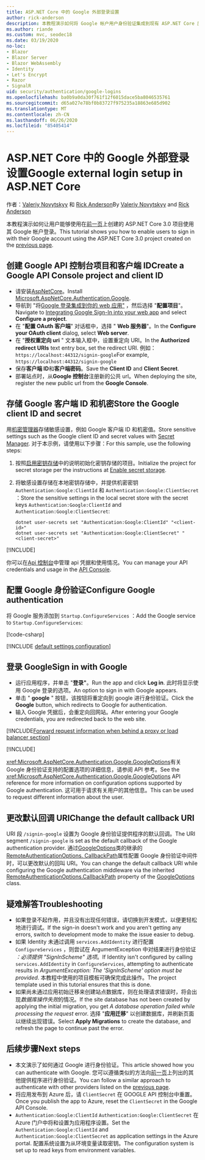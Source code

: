 ```yaml
---
title: ASP.NET Core 中的 Google 外部登录设置
author: rick-anderson
description: 本教程演示如何将 Google 帐户用户身份验证集成到现有 ASP.NET Core 应用。
ms.author: riande
ms.custom: mvc, seodec18
ms.date: 03/19/2020
no-loc:
- Blazor
- Blazor Server
- Blazor WebAssembly
- Identity
- Let's Encrypt
- Razor
- SignalR
uid: security/authentication/google-logins
ms.openlocfilehash: ba0b9a0da30f761f12f6015dace5ba8046535761
ms.sourcegitcommit: d65a027e78bf0b83727f975235a18863e685d902
ms.translationtype: MT
ms.contentlocale: zh-CN
ms.lasthandoff: 06/26/2020
ms.locfileid: "85405414"
---
```

# <a name="google-external-login-setup-in-aspnet-core"></a><span data-ttu-id="bea38-103">ASP.NET Core 中的 Google 外部登录设置</span><span class="sxs-lookup"><span data-stu-id="bea38-103">Google external login setup in ASP.NET Core</span></span>

<span data-ttu-id="bea38-104">作者：[Valeriy Novytskyy](https://github.com/01binary) 和 [Rick Anderson](https://twitter.com/RickAndMSFT)</span><span class="sxs-lookup"><span data-stu-id="bea38-104">By [Valeriy Novytskyy](https://github.com/01binary) and [Rick Anderson](https://twitter.com/RickAndMSFT)</span></span>

<span data-ttu-id="bea38-105">本教程演示如何让用户能够使用在[前一页](xref:security/authentication/social/index)上创建的 ASP.NET Core 3.0 项目使用其 Google 帐户登录。</span><span class="sxs-lookup"><span data-stu-id="bea38-105">This tutorial shows you how to enable users to sign in with their Google account using the ASP.NET Core 3.0 project created on the [previous page](xref:security/authentication/social/index).</span></span>

## <a name="create-a-google-api-console-project-and-client-id"></a><span data-ttu-id="bea38-106">创建 Google API 控制台项目和客户端 ID</span><span class="sxs-lookup"><span data-stu-id="bea38-106">Create a Google API Console project and client ID</span></span>

* <span data-ttu-id="bea38-107">请安装[AspNetCore](https://www.nuget.org/packages/Microsoft.AspNetCore.Authentication.Google)。</span><span class="sxs-lookup"><span data-stu-id="bea38-107">Install [Microsoft.AspNetCore.Authentication.Google](https://www.nuget.org/packages/Microsoft.AspNetCore.Authentication.Google).</span></span>
* <span data-ttu-id="bea38-108">导航到 "将[Google 登录集成到你的 web 应用"](https://developers.google.com/identity/sign-in/web/sign-in) ，然后选择 "**配置项目**"。</span><span class="sxs-lookup"><span data-stu-id="bea38-108">Navigate to [Integrating Google Sign-In into your web app](https://developers.google.com/identity/sign-in/web/sign-in) and select **Configure a project**.</span></span>
* <span data-ttu-id="bea38-109">在 "**配置 OAuth 客户端**" 对话框中，选择 " **Web 服务器**"。</span><span class="sxs-lookup"><span data-stu-id="bea38-109">In the **Configure your OAuth client** dialog, select **Web server**.</span></span>
* <span data-ttu-id="bea38-110">在 "**授权重定向 uri** " 文本输入框中，设置重定向 URI。</span><span class="sxs-lookup"><span data-stu-id="bea38-110">In the **Authorized redirect URIs** text entry box, set the redirect URI.</span></span> <span data-ttu-id="bea38-111">例如： `https://localhost:44312/signin-google`</span><span class="sxs-lookup"><span data-stu-id="bea38-111">For example, `https://localhost:44312/signin-google`</span></span>
* <span data-ttu-id="bea38-112">保存**客户端 ID**和**客户端密码**。</span><span class="sxs-lookup"><span data-stu-id="bea38-112">Save the **Client ID** and **Client Secret**.</span></span>
* <span data-ttu-id="bea38-113">部署站点时，从**Google 控制台**注册新的公共 url。</span><span class="sxs-lookup"><span data-stu-id="bea38-113">When deploying the site, register the new public url from the **Google Console**.</span></span>

## <a name="store-the-google-client-id-and-secret"></a><span data-ttu-id="bea38-114">存储 Google 客户端 ID 和机密</span><span class="sxs-lookup"><span data-stu-id="bea38-114">Store the Google client ID and secret</span></span>

<span data-ttu-id="bea38-115">用[机密管理器](xref:security/app-secrets)存储敏感设置，例如 Google 客户端 ID 和机密值。</span><span class="sxs-lookup"><span data-stu-id="bea38-115">Store sensitive settings such as the Google client ID and secret values with [Secret Manager](xref:security/app-secrets).</span></span> <span data-ttu-id="bea38-116">对于本示例，请使用以下步骤：</span><span class="sxs-lookup"><span data-stu-id="bea38-116">For this sample, use the following steps:</span></span>

1. <span data-ttu-id="bea38-117">按照[启用密钥存储](xref:security/app-secrets#enable-secret-storage)中的说明初始化密钥存储的项目。</span><span class="sxs-lookup"><span data-stu-id="bea38-117">Initialize the project for secret storage per the instructions at [Enable secret storage](xref:security/app-secrets#enable-secret-storage).</span></span>
1. <span data-ttu-id="bea38-118">将敏感设置存储在本地密钥存储中，并提供机密密钥 `Authentication:Google:ClientId` 和 `Authentication:Google:ClientSecret` ：</span><span class="sxs-lookup"><span data-stu-id="bea38-118">Store the sensitive settings in the local secret store with the secret keys `Authentication:Google:ClientId` and `Authentication:Google:ClientSecret`:</span></span>

    ```dotnetcli
    dotnet user-secrets set "Authentication:Google:ClientId" "<client-id>"
    dotnet user-secrets set "Authentication:Google:ClientSecret" "<client-secret>"
    ```

[!INCLUDE[](~/includes/environmentVarableColon.md)]

<span data-ttu-id="bea38-119">你可以在[Api 控制台](https://console.developers.google.com/apis/dashboard)中管理 api 凭据和使用情况。</span><span class="sxs-lookup"><span data-stu-id="bea38-119">You can manage your API credentials and usage in the [API Console](https://console.developers.google.com/apis/dashboard).</span></span>

## <a name="configure-google-authentication"></a><span data-ttu-id="bea38-120">配置 Google 身份验证</span><span class="sxs-lookup"><span data-stu-id="bea38-120">Configure Google authentication</span></span>

<span data-ttu-id="bea38-121">将 Google 服务添加到 `Startup.ConfigureServices` ：</span><span class="sxs-lookup"><span data-stu-id="bea38-121">Add the Google service to `Startup.ConfigureServices`:</span></span>

[!code-csharp[](~/security/authentication/social/social-code/3.x/StartupGoogle3x.cs?highlight=11-19)]

[!INCLUDE [default settings configuration](includes/default-settings2-2.md)]

## <a name="sign-in-with-google"></a><span data-ttu-id="bea38-122">登录 Google</span><span class="sxs-lookup"><span data-stu-id="bea38-122">Sign in with Google</span></span>

* <span data-ttu-id="bea38-123">运行应用程序，并单击 "**登录"**。</span><span class="sxs-lookup"><span data-stu-id="bea38-123">Run the app and click **Log in**.</span></span> <span data-ttu-id="bea38-124">此时将显示使用 Google 登录的选项。</span><span class="sxs-lookup"><span data-stu-id="bea38-124">An option to sign in with Google appears.</span></span>
* <span data-ttu-id="bea38-125">单击 " **google** " 按钮，该按钮将重定向到 google 进行身份验证。</span><span class="sxs-lookup"><span data-stu-id="bea38-125">Click the **Google** button, which redirects to Google for authentication.</span></span>
* <span data-ttu-id="bea38-126">输入 Google 凭据后，会重定向回网站。</span><span class="sxs-lookup"><span data-stu-id="bea38-126">After entering your Google credentials, you are redirected back to the web site.</span></span>

[!INCLUDE[Forward request information when behind a proxy or load balancer section](includes/forwarded-headers-middleware.md)]

[!INCLUDE[](includes/chain-auth-providers.md)]

<span data-ttu-id="bea38-127"><xref:Microsoft.AspNetCore.Authentication.Google.GoogleOptions>有关 Google 身份验证支持的配置选项的详细信息，请参阅 API 参考。</span><span class="sxs-lookup"><span data-stu-id="bea38-127">See the <xref:Microsoft.AspNetCore.Authentication.Google.GoogleOptions> API reference for more information on configuration options supported by Google authentication.</span></span> <span data-ttu-id="bea38-128">这可用于请求有关用户的其他信息。</span><span class="sxs-lookup"><span data-stu-id="bea38-128">This can be used to request different information about the user.</span></span>

## <a name="change-the-default-callback-uri"></a><span data-ttu-id="bea38-129">更改默认回调 URI</span><span class="sxs-lookup"><span data-stu-id="bea38-129">Change the default callback URI</span></span>

<span data-ttu-id="bea38-130">URI 段 `/signin-google` 设置为 Google 身份验证提供程序的默认回调。</span><span class="sxs-lookup"><span data-stu-id="bea38-130">The URI segment `/signin-google` is set as the default callback of the Google authentication provider.</span></span> <span data-ttu-id="bea38-131">通过[GoogleOptions](/dotnet/api/microsoft.aspnetcore.authentication.google.googleoptions)类的继承的[RemoteAuthenticationOptions. CallbackPath](/dotnet/api/microsoft.aspnetcore.authentication.remoteauthenticationoptions.callbackpath)属性配置 Google 身份验证中间件时，可以更改默认的回叫 URI。</span><span class="sxs-lookup"><span data-stu-id="bea38-131">You can change the default callback URI while configuring the Google authentication middleware via the inherited [RemoteAuthenticationOptions.CallbackPath](/dotnet/api/microsoft.aspnetcore.authentication.remoteauthenticationoptions.callbackpath) property of the [GoogleOptions](/dotnet/api/microsoft.aspnetcore.authentication.google.googleoptions) class.</span></span>

## <a name="troubleshooting"></a><span data-ttu-id="bea38-132">疑难解答</span><span class="sxs-lookup"><span data-stu-id="bea38-132">Troubleshooting</span></span>

* <span data-ttu-id="bea38-133">如果登录不起作用，并且没有出现任何错误，请切换到开发模式，以便更轻松地进行调试。</span><span class="sxs-lookup"><span data-stu-id="bea38-133">If the sign-in doesn't work and you aren't getting any errors, switch to development mode to make the issue easier to debug.</span></span>
* <span data-ttu-id="bea38-134">如果 Identity 未通过调用 `services.AddIdentity` 进行配置 `ConfigureServices` ，则尝试在 ArgumentException 中对结果进行身份验证 *：必须提供 "SignInScheme" 选项*。</span><span class="sxs-lookup"><span data-stu-id="bea38-134">If Identity isn't configured by calling `services.AddIdentity` in `ConfigureServices`, attempting to authenticate results in *ArgumentException: The 'SignInScheme' option must be provided*.</span></span> <span data-ttu-id="bea38-135">本教程中使用的项目模板可确保完成此操作。</span><span class="sxs-lookup"><span data-stu-id="bea38-135">The project template used in this tutorial ensures that this is done.</span></span>
* <span data-ttu-id="bea38-136">如果尚未通过应用初始迁移来创建站点数据库，则在处理请求错误时，将会出现*数据库操作失败*的情况。</span><span class="sxs-lookup"><span data-stu-id="bea38-136">If the site database has not been created by applying the initial migration, you get *A database operation failed while processing the request* error.</span></span> <span data-ttu-id="bea38-137">选择 "**应用迁移**" 以创建数据库，并刷新页面以继续出现错误。</span><span class="sxs-lookup"><span data-stu-id="bea38-137">Select **Apply Migrations** to create the database, and refresh the page to continue past the error.</span></span>

## <a name="next-steps"></a><span data-ttu-id="bea38-138">后续步骤</span><span class="sxs-lookup"><span data-stu-id="bea38-138">Next steps</span></span>

* <span data-ttu-id="bea38-139">本文演示了如何通过 Google 进行身份验证。</span><span class="sxs-lookup"><span data-stu-id="bea38-139">This article showed how you can authenticate with Google.</span></span> <span data-ttu-id="bea38-140">您可以遵循类似的方法向[前一页](xref:security/authentication/social/index)上列出的其他提供程序进行身份验证。</span><span class="sxs-lookup"><span data-stu-id="bea38-140">You can follow a similar approach to authenticate with other providers listed on the [previous page](xref:security/authentication/social/index).</span></span>
* <span data-ttu-id="bea38-141">将应用发布到 Azure 后，请 `ClientSecret` 在 GOOGLE API 控制台中重置。</span><span class="sxs-lookup"><span data-stu-id="bea38-141">Once you publish the app to Azure, reset the `ClientSecret` in the Google API Console.</span></span>
* <span data-ttu-id="bea38-142">`Authentication:Google:ClientId` `Authentication:Google:ClientSecret` 在 Azure 门户中将和设置为应用程序设置。</span><span class="sxs-lookup"><span data-stu-id="bea38-142">Set the `Authentication:Google:ClientId` and `Authentication:Google:ClientSecret` as application settings in the Azure portal.</span></span> <span data-ttu-id="bea38-143">配置系统设置为从环境变量读取密钥。</span><span class="sxs-lookup"><span data-stu-id="bea38-143">The configuration system is set up to read keys from environment variables.</span></span>
